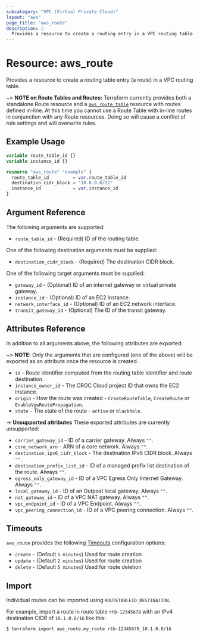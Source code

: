 ```yaml
---
subcategory: "VPC (Virtual Private Cloud)"
layout: "aws"
page_title: "aws_route"
description: |-
  Provides a resource to create a routing entry in a VPC routing table.
---
```


# Resource: aws_route

Provides a resource to create a routing table entry (a route) in a VPC routing table.

~> **NOTE on Route Tables and Routes:** Terraform currently provides both a standalone Route resource and a [`aws_route_table`][tf-route-table] resource with routes defined in-line. At this time you cannot use a Route Table with in-line routes in conjunction with any Route resources. Doing so will cause a conflict of rule settings and will overwrite rules.

## Example Usage

```terraform
variable route_table_id {}
variable instance_id {}

resource "aws_route" "example" {
  route_table_id         = var.route_table_id
  destination_cidr_block = "10.0.0.0/22"
  instance_id            = var.instance_id
}
```

## Argument Reference

The following arguments are supported:

* `route_table_id` - (Required) ID of the routing table.

One of the following destination arguments must be supplied:

* `destination_cidr_block` - (Required) The destination CIDR block.

One of the following target arguments must be supplied:

* `gateway_id` - (Optional) ID of an internet gateway or virtual private gateway.
* `instance_id` - (Optional) ID of an EC2 instance.
* `network_interface_id` - (Optional) ID of an EC2 network interface.
* `transit_gateway_id` - (Optional) The ID of the transit gateway.

## Attributes Reference

In addition to all arguments above, the following attributes are exported:

~> **NOTE:** Only the arguments that are configured (one of the above) will be exported as an attribute once the resource is created.

* `id` - Route identifier computed from the routing table identifier and route destination.
* `instance_owner_id` - The CROC Cloud project ID that owns the EC2 instance.
* `origin` - How the route was created - `CreateRouteTable`, `CreateRoute` or `EnableVgwRoutePropagation`.
* `state` - The state of the route - `active` or `blackhole`.

->  **Unsupported attributes**
These exported attributes are currently unsupported:

* `carrier_gateway_id` - ID of a carrier gateway. Always `""`.
* `core_network_arn` - ARN of a core network. Always `""`.
* `destination_ipv6_cidr_block` - The destination IPv6 CIDR block. Always `""`.
* `destination_prefix_list_id` - ID of a managed prefix list destination of the route. Always `""`.
* `egress_only_gateway_id` - ID of a VPC Egress Only Internet Gateway. Always `""`.
* `local_gateway_id` - ID of an Outpost local gateway. Always `""`.
* `nat_gateway_id` - ID of a VPC NAT gateway. Always `""`.
* `vpc_endpoint_id` - ID of a VPC Endpoint. Always `""`.
* `vpc_peering_connection_id` - ID of a VPC peering connection. Always `""`.

## Timeouts

`aws_route` provides the following [Timeouts](https://www.terraform.io/docs/configuration/blocks/resources/syntax.html#operation-timeouts) configuration options:

- `create` - (Default `5 minutes`) Used for route creation
- `update` - (Default `2 minutes`) Used for route creation
- `delete` - (Default `5 minutes`) Used for route deletion

## Import

Individual routes can be imported using `ROUTETABLEID_DESTINATION`.

For example, import a route in route table `rtb-12345678` with an IPv4 destination CIDR of `10.1.0.0/16` like this:

```console
$ terraform import aws_route.my_route rtb-12345678_10.1.0.0/16
```

[tf-route-table]: route_table.html
